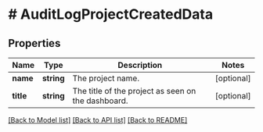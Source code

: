 # # AuditLogProjectCreatedData

## Properties

Name | Type | Description | Notes
------------ | ------------- | ------------- | -------------
**name** | **string** | The project name. | [optional]
**title** | **string** | The title of the project as seen on the dashboard. | [optional]

[[Back to Model list]](../../README.md#models) [[Back to API list]](../../README.md#endpoints) [[Back to README]](../../README.md)
